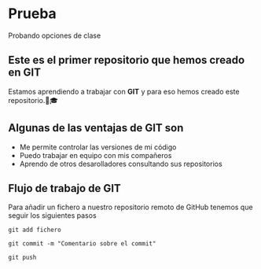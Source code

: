 # Prueba
Probando opciones de clase

## Este es el primer repositorio que hemos creado en GIT
Estamos aprendiendo a trabajar con **GIT** y para eso hemos creado este repositorio.👦🎓

## Algunas de las ventajas de GIT son 
- Me permite controlar las versiones de mi código
- Puedo trabajar en equipo con mis compañeros
- Aprendo de otros desarolladores consultando sus repositorios

## Flujo de trabajo de GIT

Para añadir un fichero a nuestro repositorio remoto de GitHub tenemos que seguir los siguientes pasos 

```
git add fichero

git commit -m "Comentario sobre el commit"

git push
```
